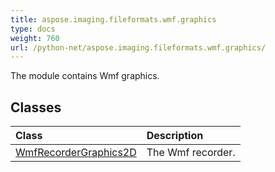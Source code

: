 ```yaml
---
title: aspose.imaging.fileformats.wmf.graphics
type: docs
weight: 760
url: /python-net/aspose.imaging.fileformats.wmf.graphics/
---
```



The module contains Wmf graphics.

## **Classes**
| **Class** | **Description** |
| :- | :- |
| [WmfRecorderGraphics2D](/imaging/python-net/aspose.imaging.fileformats.wmf.graphics/wmfrecordergraphics2d/) | The Wmf recorder. |
